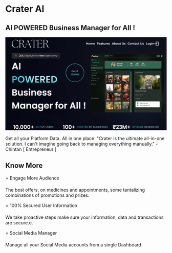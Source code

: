 # Crater AI

## AI POWERED Business Manager for All !
![image](https://github.com/YashSejwal/The-CRATER-AI/blob/main/src/assets/INTRO.png)

Get all your
Platform Data.
All in one place.
"Crater is the ultimate all-in-one solution.
I can't imagine going back to managing
everything manually." - Chintan [ Entrepreneur ]

## Know More

⭐️ Engage More Audience

The best offers, on medicines and appointments, some tantalizing combinations of promotions and prizes.

⭐️ 100% Secured User Information

We take proactive steps make sure your information, data and transactions are secure.e.

⭐️ Social Media Manager

Manage all your Social Media accounts from a single Dashboard
